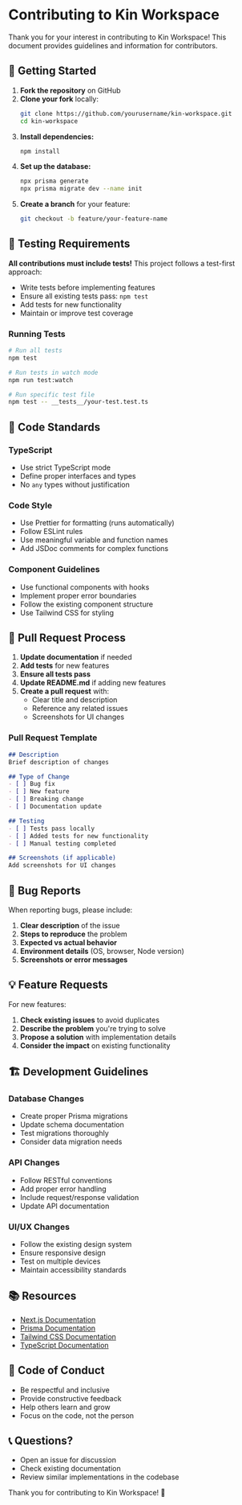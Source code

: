 # Contributing to Kin Workspace

Thank you for your interest in contributing to Kin Workspace! This document provides guidelines and information for contributors.

## 🚀 Getting Started

1. **Fork the repository** on GitHub
2. **Clone your fork** locally:
   ```bash
   git clone https://github.com/yourusername/kin-workspace.git
   cd kin-workspace
   ```
3. **Install dependencies:**
   ```bash
   npm install
   ```
4. **Set up the database:**
   ```bash
   npx prisma generate
   npx prisma migrate dev --name init
   ```
5. **Create a branch** for your feature:
   ```bash
   git checkout -b feature/your-feature-name
   ```

## 🧪 Testing Requirements

**All contributions must include tests!** This project follows a test-first approach:

- Write tests before implementing features
- Ensure all existing tests pass: `npm test`
- Add tests for new functionality
- Maintain or improve test coverage

### Running Tests

```bash
# Run all tests
npm test

# Run tests in watch mode
npm run test:watch

# Run specific test file
npm test -- __tests__/your-test.test.ts
```

## 📝 Code Standards

### TypeScript
- Use strict TypeScript mode
- Define proper interfaces and types
- No `any` types without justification

### Code Style
- Use Prettier for formatting (runs automatically)
- Follow ESLint rules
- Use meaningful variable and function names
- Add JSDoc comments for complex functions

### Component Guidelines
- Use functional components with hooks
- Implement proper error boundaries
- Follow the existing component structure
- Use Tailwind CSS for styling

## 🔄 Pull Request Process

1. **Update documentation** if needed
2. **Add tests** for new features
3. **Ensure all tests pass**
4. **Update README.md** if adding new features
5. **Create a pull request** with:
   - Clear title and description
   - Reference any related issues
   - Screenshots for UI changes

### Pull Request Template

```markdown
## Description
Brief description of changes

## Type of Change
- [ ] Bug fix
- [ ] New feature
- [ ] Breaking change
- [ ] Documentation update

## Testing
- [ ] Tests pass locally
- [ ] Added tests for new functionality
- [ ] Manual testing completed

## Screenshots (if applicable)
Add screenshots for UI changes
```

## 🐛 Bug Reports

When reporting bugs, please include:

1. **Clear description** of the issue
2. **Steps to reproduce** the problem
3. **Expected vs actual behavior**
4. **Environment details** (OS, browser, Node version)
5. **Screenshots or error messages**

## 💡 Feature Requests

For new features:

1. **Check existing issues** to avoid duplicates
2. **Describe the problem** you're trying to solve
3. **Propose a solution** with implementation details
4. **Consider the impact** on existing functionality

## 🏗️ Development Guidelines

### Database Changes
- Create proper Prisma migrations
- Update schema documentation
- Test migrations thoroughly
- Consider data migration needs

### API Changes
- Follow RESTful conventions
- Add proper error handling
- Include request/response validation
- Update API documentation

### UI/UX Changes
- Follow the existing design system
- Ensure responsive design
- Test on multiple devices
- Maintain accessibility standards

## 📚 Resources

- [Next.js Documentation](https://nextjs.org/docs)
- [Prisma Documentation](https://www.prisma.io/docs)
- [Tailwind CSS Documentation](https://tailwindcss.com/docs)
- [TypeScript Documentation](https://www.typescriptlang.org/docs)

## 🤝 Code of Conduct

- Be respectful and inclusive
- Provide constructive feedback
- Help others learn and grow
- Focus on the code, not the person

## 📞 Questions?

- Open an issue for discussion
- Check existing documentation
- Review similar implementations in the codebase

Thank you for contributing to Kin Workspace! 🎉